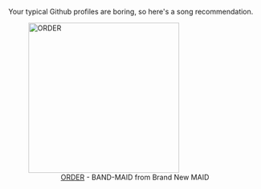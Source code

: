 Your typical Github profiles are boring, so here's a song recommendation.
<figure><img width="300" height="300" src="https://i.scdn.co/image/ab67616d0000b273be406e39b4da4220aa38c743" alt="ORDER" /><figcaption align="center"><a href="https://open.spotify.com/track/0AbjL4TqZhy0HSLRCNkAXd" target="_blank">ORDER</a> - BAND-MAID from Brand New MAID</figcaption></figure>
